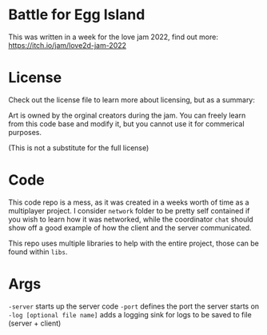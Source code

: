 # Battle for Egg Island
This was written in a week for the love jam 2022, find out more: https://itch.io/jam/love2d-jam-2022

# License
Check out the license file to learn more about licensing, but as a summary:

Art is owned by the orginal creators during the jam.
You can freely learn from this code base and modify it, but you cannot use it for commerical purposes. 

(This is not a substitute for the full license)

# Code
This code repo is a mess, as it was created in a weeks worth of time as a multiplayer project. I consider `network` folder to be pretty self contained if you wish to learn how it was networked, while the coordinator `chat` should show off a good example of how the client and the server communicated.

This repo uses multiple libraries to help with the entire project, those can be found within `libs`. 

# Args

`-server` starts up the server code
`-port` defines the port the server starts on
`-log [optional file name]` adds a logging sink for logs to be saved to file (server + client)
